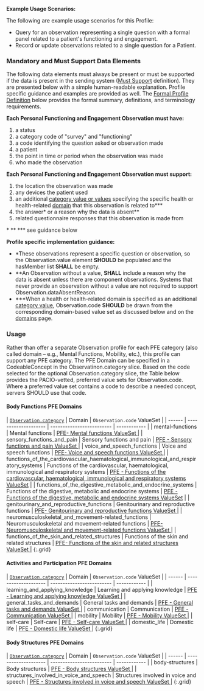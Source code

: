 **Example Usage Scenarios:**

The following are example usage scenarios for this Profile:
* Query for an observation representing a single question with a formal panel related to a patient's functioning and engagement.
* Record or update observations related to a single question for a Patient.

### Mandatory and Must Support Data Elements

The following data elements must always be present or must be supported if the data is present in the sending system ([Must Support](formal_specification.html#must-support) definition). They are presented below with a simple human-readable explanation.  Profile specific guidance and examples are provided as well.  The [Formal Profile Definition](#profile) below provides the formal summary, definitions, and terminology requirements.

**Each Personal Functioning and Engagement Observation must have:**

1. a status
1. a category code of "survey" and "functioning"
1. a code identifying the question asked or observation made
1. a patient
1. the point in time or period when the observation was made
1. who made the observation

**Each Personal Functioning and Engagement Observation must support:**

1. the location the observation was made
1. any devices the patient used
1. an additional [category value or values](ValueSet-pfe-category-vs.html) specifying the specific health or health-related [domain](domains.html) that this observation is related to***
1. the answer\* or a reason why the data is absent\*\*
1. related questionnaire responses that this observation is made from

\* \*\* \*\*\* see guidance below

**Profile specific implementation guidance:**

* \*These observations represent a specific question or observation, so the Observation.value element **SHOULD** be populated and the hasMember list **SHALL** be empty.
* \*\*An Observation without a value, **SHALL** include a reason why the data is absent unless there are component observations. Systems that never provide an observation without a value are not required to support Observation.dataAbsentReason.
* \*\*\*When a health or health-related domain is specified as an additional [category value](ValueSet-pfe-category-vs.html), Observation.code **SHOULD** be drawn from the corresponding domain-based value set as discussed below and on the [domains](domains.html) page.



### Usage

Rather than offer a separate Observation profile for each PFE category (also called domain – e.g., Mental Functions, Mobility, etc.), this profile can support any PFE category. The PFE Domain can be specified in a CodeableConcept in the Observatinon.category slice. Based on the code selected for the optional Observation.category slice, the Table below provides the PACIO-vetted, preferred value sets for Observation.code. Where a preferred value set contains a code to describe a needed concept, servers SHOULD use that code.

#### Body Functions PFE Domains

| [`Observation.category`](ValueSet-pfe-category-vs.html) | Domain | `Observation.code` ValueSet |
| ------ | -------------------- | ------------------------- | ------------ |
| mental-functions | Mental functions | [ PFE- Mental functions ValueSet ]( ValueSet-pfe-mental-functions-vs.html ) |
|  sensory_functions_and_pain | Sensory functions and pain | [ PFE - Sensory functions and pain ValueSet ]( ValueSet-pfe-sensory-functions-pain-vs.html ) |
| voice_and_speech_functions | Voice and speech functions | [ PFE- Voice and speech functions ValueSet ]( ValueSet-pfe-voice-and-speech-vs.html ) |
| functions_of_the_cardiovascular_haematological_immunological_and_respiratory_systems |  Functions of the cardiovascular, haematological, immunological and respiratory systems | [PFE - Functions of the cardiovascular, haematological, immunological and respiratory systems ValueSet]( ValueSet-pfe-functions-of-cardiovascular-vs.html ) |
| functions_of_the_digestive_metabolic_and_endocrine_systems |  Functions of the digestive, metabolic and endocrine systems | [PFE - Functions of the digestive, metabolic and endocrine systems ValueSet]( ValueSet-pfe-functions-of-digestive-vs.html ) |
| genitourinary_and_reproductive_functions | Genitourinary and reproductive functions | [ PFE- Genitourinary and reproductive functions ValueSet ]( ValueSet-pfe-genitourinary-vs.html )  |
| neuromusculoskeletal_and_movement-related_functions | Neuromusculoskeletal and movement-related functions | [ PFE- Neuromusculoskeletal and movement-related functions ValueSet ]( ValueSet-pfe-neuromusculoskeletal-vs.html ) |
| functions_of_the_skin_and_related_structures | Functions of the skin and related structures | [ PFE- Functions of the skin and related structures ValueSet ]( ValueSet-pfe-skin-functions-vs.html ) |
{:.grid}

#### Activities and Participation PFE Domains

| [`Observation.category`](ValueSet-pfe-category-vs.html) | Domain | `Observation.code` ValueSet |
| ------ | -------------------- | ------------------------- | ------------ |
| learning_and_applying_knowledge | Learning and applying knowledge | [PFE - Learning and applying knowledge ValueSet ]( ValueSet-pfe-learning-and-applying-knowledge-vs.html ) |
| general_tasks_and_demands | General tasks and demands | [PFE - General tasks and demands ValueSet ]( ValueSet-pfe-general-tasks-and-demands-vs.html ) |
| communication  | Communication | [PFE - Communication ValueSet ]( ValueSet-pfe-communication-vs.html ) |
| mobility | Mobility | [PFE - Mobility ValueSet ]( ValueSet-pfe-mobility-vs.html ) |
| self-care | Self-care | [PFE - Self-care ValueSet ]( ValueSet-pfe-self-care-vs.html ) |
| domestic_life | Domestic life | [PFE - Domestic life ValueSet ]( ValueSet-pfe-domestic-life-vs.html ) |
{:.grid}

#### Body Structures PFE Domains

| [`Observation.category`](ValueSet-pfe-category-vs.html) | Domain | `Observation.code` ValueSet |
| ------ | -------------------- | ------------------------- | ------------ |
| body-structures | Body structures  | [PFE - Body structures ValueSet ]( ValueSet-pfe-body-structures-vs.html ) |
| structures_involved_in_voice_and_speech | Structures involved in voice and speech  | [PFE - Structures involved in voice and speech ValueSet ]( ValueSet-pfe-structures-voice-and-speech-vs.html ) |
{:.grid} 
